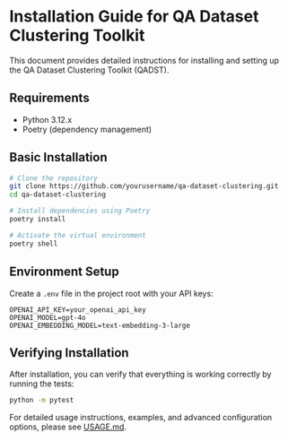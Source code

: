 # Installation Guide for QA Dataset Clustering Toolkit

This document provides detailed instructions for installing and setting up the QA Dataset Clustering Toolkit (QADST).

## Requirements

- Python 3.12.x
- Poetry (dependency management)

## Basic Installation

```bash
# Clone the repository
git clone https://github.com/yourusername/qa-dataset-clustering.git
cd qa-dataset-clustering

# Install dependencies using Poetry
poetry install

# Activate the virtual environment
poetry shell
```

## Environment Setup

Create a `.env` file in the project root with your API keys:

```
OPENAI_API_KEY=your_openai_api_key
OPENAI_MODEL=gpt-4o
OPENAI_EMBEDDING_MODEL=text-embedding-3-large
```

## Verifying Installation

After installation, you can verify that everything is working correctly by running the tests:

```bash
python -m pytest
```

For detailed usage instructions, examples, and advanced configuration options, please see [USAGE.md](USAGE.md).
